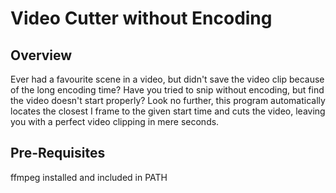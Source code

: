 # Video Cutter without Encoding

## Overview
Ever had a favourite scene in a video, but didn't save the video clip because of the long encoding time? Have you tried to snip without encoding, but find the video doesn't start properly? Look no further, this program automatically locates the closest I frame to the given start time and cuts the video, leaving you with a perfect video clipping in mere seconds.

## Pre-Requisites
ffmpeg installed and included in PATH
